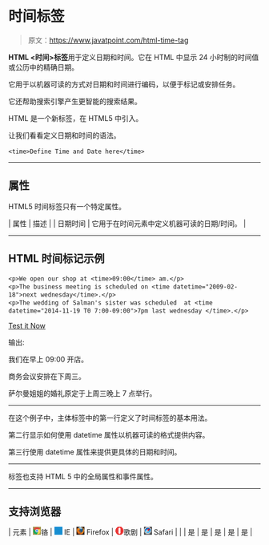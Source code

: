 # 时间标签

> 原文：<https://www.javatpoint.com/html-time-tag>

**HTML <时间>标签**用于定义日期和时间。它在 HTML 中显示 24 小时制的时间值或公历中的精确日期。

它用于以机器可读的方式对日期和时间进行编码，以便于标记或安排任务。

它还帮助搜索引擎产生更智能的搜索结果。

HTML <time>是一个新标签，在 HTML5 中引入。</time>

让我们看看定义日期和时间的语法。

```
<time>Define Time and Date here</time>

```

* * *

## 属性

HTML5 时间标签只有一个特定属性。

| 属性 | 描述 |
| 日期时间 | 它用于在时间元素中定义机器可读的日期/时间。 |

* * *

## HTML 时间标记示例

```
<p>We open our shop at <time>09:00</time> am.</p>
<p>The business meeting is scheduled on <time datetime="2009-02-18">next wednesday</time>.</p>
<p>The wedding of Salman's sister was scheduled  at <time datetime="2014-11-19 T0 7:00-09:00">7pm last wednesday </time>.</p>

```

[Test it Now](https://www.javatpoint.com/oprweb/test.jsp?filename=htmltimetag1)

输出:

我们在早上 <time>09:00</time> 开店。

商务会议安排在下周三<time datetime="2009-02-18">。</time>

萨尔曼姐姐的婚礼原定于上周三晚上 7 点举行。

* * *

在这个例子中，主体标签中的第一行定义了时间标签的基本用法。

第二行显示如何使用 datetime 属性以机器可读的格式提供内容。

第三行使用 datetime 属性来提供更具体的日期和时间。

* * *

<time>标签也支持 HTML 5 中的全局属性和事件属性。</time>

* * *

## 支持浏览器

| 元素 | ![chrome browser](img/4fbdc93dc2016c5049ed108e7318df19.png)铬 | ![ie browser](img/83dd23df1fe8373fd5bf054b2c1dd88b.png) IE | ![firefox browser](img/4f001fff393888a8a807ed29b28145d1.png) Firefox | ![opera browser](img/6cad4a592cc69a052056a0577b4aac65.png)歌剧 | ![safari browser](img/a0f6a9711a92203c5dc5c127fe9c9fca.png) Safari |
|  | 是 | 是 | 是 | 是 | 是 |